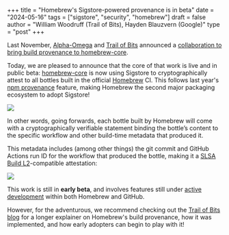 +++
title = "Homebrew's Sigstore-powered provenance is in beta"
date = "2024-05-16"
tags = ["sigstore", "security", "homebrew"]
draft = false
author = "William Woodruff (Trail of Bits), Hayden Blauzvern (Google)"
type = "post"
+++

Last November, [Alpha-Omega] and [Trail of Bits] announced a
[collaboration to bring build provenance to homebrew-core].

Today, we are pleased to announce that the core of that work is live
and in public beta: [homebrew-core] is now using Sigstore to cryptographically
attest to all bottles built in the official [Homebrew] CI. This follows
last year's [npm provenance] feature, making Homebrew the second major
packaging ecosystem to adopt Sigstore!

![](/images/brew-verify.png)

In other words, going forwards, each bottle built by Homebrew will come with
a cryptographically verifiable statement binding the bottle’s content to the
specific workflow and other build-time metadata that produced it.

This metadata includes (among other things) the git commit and GitHub Actions
run ID for the workflow that produced the bottle, making it a
[SLSA Build L2]-compatible attestation:

![](/images/github-attestations.png)

This work is still in **early beta**, and involves features still
under [active development] within both Homebrew and GitHub.

However, for the adventurous, we recommend checking out the [Trail of Bits blog]
for a longer explainer on Homebrew's build provenance, how it was implemented,
and how early adopters can begin to play with it!

[Alpha-Omega]: https://alpha-omega.dev/

[Homebrew]: https://brew.sh

[Trail of Bits]: https://www.trailofbits.com/

[collaboration to bring build provenance to homebrew-core]: https://repos.openssf.org/proposals/build-provenance-and-code-signing-for-homebrew

[homebrew-core]: https://github.com/Homebrew/homebrew-core

[active development]: https://github.blog/2024-05-02-introducing-artifact-attestations-now-in-public-beta/

[SLSA Build L2]: https://slsa.dev/spec/v1.0/levels#build-l2

[npm provenance]: https://blog.sigstore.dev/npm-provenance-ga/

[Trail of Bits blog]: TODO
